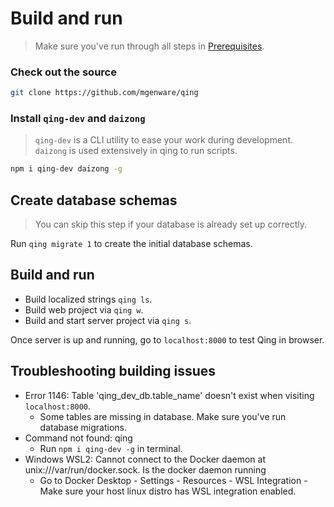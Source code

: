 # Build and run

> Make sure you've run through all steps in [Prerequisites](prerequisites.md).

### Check out the source

```sh
git clone https://github.com/mgenware/qing
```

### Install `qing-dev` and `daizong`

> `qing-dev` is a CLI utility to ease your work during development.
> `daizong` is used extensively in qing to run scripts.

```sh
npm i qing-dev daizong -g
```

## Create database schemas

> You can skip this step if your database is already set up correctly.

Run `qing migrate 1` to create the initial database schemas.

## Build and run

- Build localized strings `qing ls`.
- Build web project via `qing w`.
- Build and start server project via `qing s`.

Once server is up and running, go to `localhost:8000` to test Qing in browser.

## Troubleshooting building issues

- Error 1146: Table 'qing_dev_db.table_name' doesn't exist when visiting `localhost:8000`.
  - Some tables are missing in database. Make sure you've run database migrations.
- Command not found: qing
  - Run `npm i qing-dev -g` in terminal.
- Windows WSL2: Cannot connect to the Docker daemon at unix:///var/run/docker.sock. Is the docker daemon running
  - Go to Docker Desktop - Settings - Resources - WSL Integration - Make sure your host linux distro has WSL integration enabled.

